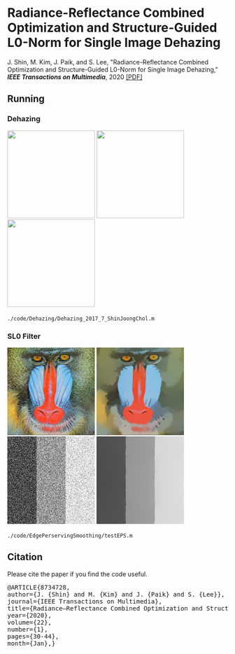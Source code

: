 # Radiance-Reflectance Combined Optimization and Structure-Guided L0-Norm for Single Image Dehazing
J. Shin, M. Kim, J. Paik, and S. Lee, "Radiance-Reflectance Combined Optimization and Structure-Guided L0-Norm for Single Image Dehazing," **_IEEE Transactions on Multimedia_**, 2020 [[PDF]](https://ieeexplore.ieee.org/document/8734728)


## Running
### Dehazing
<img src="/code/Dehazing/save/hongkong_original.png" width="200" height="200">    <img src="/code/Dehazing/save/hongkong_t_hat_optimize_heatmab.png" width="200" height="200">     <img src="/code/Dehazing/save/hongkong_recovering_optimize.png" width="200" height="200">

`./code/Dehazing/Dehazing_2017_7_ShinJoongChol.m`
### SL0 Filter
<img src="/code/EdgePreservingSmoothing/save/baboon_original.png" width="200" height="200"> <img src="/code/EdgePreservingSmoothing/save/baboon_S_GL0.png" width="200" height="200"> <img src="/code/EdgePreservingSmoothing/save/pnrimage2_original.png" width="200" height="200"> <img src="/code/EdgePreservingSmoothing/save/pnrimage2_S_GL0.png" width="200" height="200">

`./code/EdgePerservingSmoothing/testEPS.m`

## Citation
Please cite the paper if you find the code useful.

<pre>@ARTICLE{8734728,
author={J. {Shin} and M. {Kim} and J. {Paik} and S. {Lee}},
journal={IEEE Transactions on Multimedia},
title={Radiance–Reflectance Combined Optimization and Structure-Guided $\ell _0$-Norm for Single Image Dehazing},
year={2020},
volume={22},
number={1},
pages={30-44},
month={Jan},}<code>
